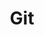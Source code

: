 ---
layout: tag-list
type: tag
title: Git
slug: git
category: dev
sidebar: true
order: 1
description: >
   dev git
---